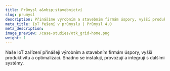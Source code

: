 ```yaml
---
title: Průmysl a&nbsp;stavebnictví
slug: prumysl
description: Přinášíme výrobním a stavebním firmám úspory, vyšší produktivitu a optimalizaci.
meta_title: IoT řešení v průmyslu | Průmysl 4.0 
meta_description: 
image_preview: /case-studies/otk_grid-home.png
weight: 1
---
```


Naše IoT zařízení přinášejí výrobním a stavebním firmám úspory, vyšší produktivitu a optimalizaci. Snadno se instalují, provozují a integrují s dalšími systémy.
